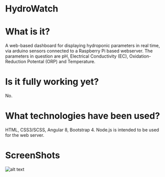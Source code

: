 # HydroWatch

# What is it?

A web-based dashboard for displaying hydroponic parameters in real time, via arduino sensors connected to a Raspberry Pi based webserver. The parameters in question are pH, Electrical Conductivity (EC), Oxidation-Reduction Potental (ORP) and Temperature.

# Is it fully working yet?

No.

# What technologies have been used?

HTML, CSS3/SCSS, Angular 8, Bootstrap 4. Node.js is intended to be used for the web server.

# ScreenShots

![alt text](https://meetmycode.github.io/Portfolio/assets/Images/PlaceholderImage.png "HydroWatch")


